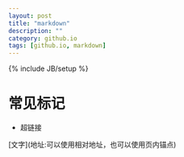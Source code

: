 ```yaml
---
layout: post
title: "markdown"
description: ""
category: github.io
tags: [github.io, markdown]
---
```

{% include JB/setup %}

# 常见标记 #

- 超链接

[文字]\(地址:可以使用相对地址，也可以使用页内锚点\)

